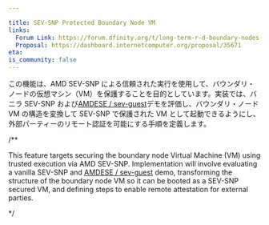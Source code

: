 ```yaml
---

title: SEV-SNP Protected Boundary Node VM
links:
  Forum Link: https://forum.dfinity.org/t/long-term-r-d-boundary-nodes-proposal/9401
  Proposal: https://dashboard.internetcomputer.org/proposal/35671
eta:
is_community: false
---
```

この機能は、AMD SEV-SNP による信頼された実行を使用して、バウンダリ・ノードの仮想マシン（VM）を保護することを目的としています。実装では、バニラ SEV-SNP および[AMDESE / sev-guest](https://github.com/AMDESE/sev-guest)デモを評価し、バウンダリ・ノード VM の構造を変換して SEV-SNP で保護された VM として起動できるようにし、外部パーティーのリモート認証を可能にする手順を定義します。

/**

This feature targets securing the boundary node Virtual Machine (VM) using trusted execution via AMD SEV-SNP. Implementation will involve evaluating a vanilla SEV-SNP and [AMDESE / sev-guest](https://github.com/AMDESE/sev-guest) demo, transforming the structure of the boundary node VM so it can be booted as a SEV-SNP secured VM, and defining steps to enable remote attestation for external parties. 



*/